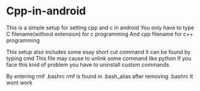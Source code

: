 # Cpp-in-android
This is a simple setup for setting cpp and c in android 
You only have to type 
C filename(without extension) for c programming
And 
cpp filename 
for c++ programming

This setup also includes some esay short cut command
It can be found by typing cmd
This file may cause to unlink some command like python
If you face this knid of problem you have to uninstall
custom commands

By entering rmf .bashrc
rmf is found in .bash_alias after removing .bashrc 
It wont work
